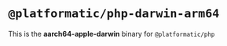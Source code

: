 # `@platformatic/php-darwin-arm64`

This is the **aarch64-apple-darwin** binary for `@platformatic/php`
